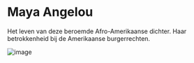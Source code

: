 # Maya Angelou
Het leven van deze beroemde Afro-Amerikaanse dichter. Haar betrokkenheid bij de Amerikaanse burgerrechten.

![image](https://user-images.githubusercontent.com/69724530/163181076-5e120bab-89e3-4b48-b1ee-ebcceb2422e4.png)

